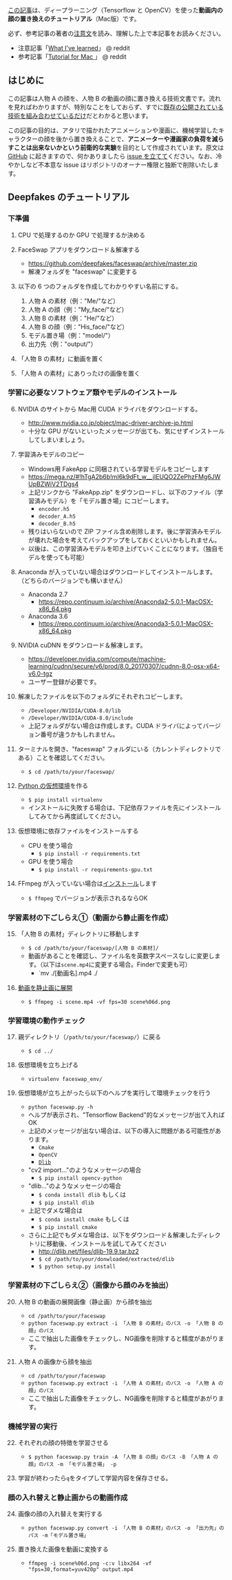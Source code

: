 [この記事](https://blog.keinos.com/20180207_3332)は、ディープラーニング（Tensorflow と OpenCV）を使った**動画内の顔の置き換えのチュートリアル**（Mac版）です。

必ず、参考記事の著者の[注意文](https://www.reddit.com/r/deepfakes/comments/7tjjbv/what_ive_learned/)を読み、理解した上で本記事をお読みください。

- 注意記事「[What I've learned](https://www.reddit.com/r/deepfakes/comments/7tjjbv/what_ive_learned/)」 @ reddit
- 参考記事「[Tutorial for Mac ](https://www.reddit.com/r/deepfakes/comments/7ttqk2/tutorial_for_mac/)」 @ reddit

## はじめに

この記事は人物 A の顔を、人物 B の動画の顔に置き換える技術文書です。流れを見ればわかりますが、特別なことをしておらず、すでに[既存の公開されている技術を組み合わせているだけ](https://blog.keinos.com/20180207_3285#outline__2)だとわかると思います。

この記事の目的は、アタリで描かれたアニメーションや漫画に、機械学習したキャラクターの顔を後から置き換えることで、**アニメーターや漫画家の負荷を減らすことは出来ないかという前衛的な実験**を目的として作成されています。原文は [GitHub](https://github.com/KEINOS/HowToSwapFaces-JA) に起きますので、何かありましたら [issue を立てて](https://github.com/KEINOS/HowToSwapFaces-JA/issues)ください。なお、冷やかしなど不本意な issue はリポジトリのオーナー権限と独断で削除いたします。

## Deepfakes のチュートリアル

### 下準備

1. CPU で処理するのか GPU で処理するか決める

2. FaceSwap アプリをダウンロード＆解凍する
	- https://github.com/deepfakes/faceswap/archive/master.zip
	- 解凍フォルダを "faceswap" に変更する

3. 以下の 6 つのフォルダを作成してわかりやすい名前にする。
	1. 人物 A の素材（例："Me/"など）
	2. 人物 A の顔（例："My_face/"など）
	3. 人物 B の素材（例："He/"など）
	4. 人物 B の顔（例："His_face/"など）
	5. モデル置き場（例："model/"）
	6. 出力先（例："output/"）

4. 「人物 B の素材」に動画を置く

5. 「人物 A の素材」にありったけの画像を置く

### 学習に必要なソフトウェア類やモデルのインストール

6. NVIDIA のサイトから Mac用 CUDA ドライバをダウンロードする。
	- http://www.nvidia.co.jp/object/mac-driver-archive-jp.html
	- 十分な GPU がないといったメッセージが出ても、気にせずインストールしてしまいましょう。

7. 学習済みモデルのコピー
	- Windows用 FakeApp に同梱されている学習モデルをコピーします
	- https://mega.nz/#!hTgA2b6b!mI6k9dFt_w__jIEUQO2ZePhzFMg6JWUpBZWiV2TDgs4 
	- 上記リンクから "FakeApp.zip" をダウンロードし、以下のファイル（学習済みモデル）を「モデル置き場」にコピーします。
		- `encoder.h5`
		- `decoder_A.h5`
		- `decoder_B.h5`
	- 残りはいらないので ZIP ファイル含め削除します。後に学習済みモデルが壊れた場合を考えてバックアップをしておくといいかもしれません。
	- 以後は、この学習済みモデルを叩き上げていくことになります。（独自モデルを使っても可能）

8. Anaconda が入っていない場合はダウンロードしてインストールします。（どちらのバージョンでも構いません）
	- Anaconda 2.7
		- https://repo.continuum.io/archive/Anaconda2-5.0.1-MacOSX-x86_64.pkg
	- Anaconda 3.6
		- https://repo.continuum.io/archive/Anaconda3-5.0.1-MacOSX-x86_64.pkg
9. NVIDIA cuDNN をダウンロード＆解凍します。
	- https://developer.nvidia.com/compute/machine-learning/cudnn/secure/v6/prod/8.0_20170307/cudnn-8.0-osx-x64-v6.0-tgz
	- ユーザー登録が必要です。

10. 解凍したファイルを以下のフォルダにそれぞれコピーします。
    - `/Developer/NVIDIA/CUDA-8.0/lib`
    - `/Developer/NVIDIA/CUDA-8.0/include`
    - 上記フォルダがない場合は作成します。CUDA ドライバによってバージョン番号が違うかもしれません。

11. ターミナルを開き、"faceswap" フォルダにいる（カレントディレクトリである）ことを確認してください。
	- `$ cd /path/to/your/faceswap/`

12. [Python の仮想環境](https://qiita.com/caad1229/items/325ca5c8ad198b0ebce7)を作る
	- `$ pip install virtualenv` 
	- インストールに失敗する場合は、下記依存ファイルを先にインストールしてみてから再度試してください。

13. 仮想環境に依存ファイルをインストールする
	- CPU を使う場合
		- `$ pip install -r requirements.txt`
	- GPU を使う場合
		- `$ pip install -r requirements-gpu.txt`

14. FFmpeg が入っていない場合は[インストール](https://qiita.com/search?utf8=%E2%9C%93&sort=&q=Mac+FFMpeg+%E3%82%A4%E3%83%B3%E3%82%B9%E3%83%88%E3%83%BC%E3%83%AB)します
	- `$ ffmpeg` でバージョンが表示されるならOK

### 学習素材の下ごしらえ①（動画から静止画を作成）

15. 「人物 B の素材」ディレクトリに移動します
	- `$ cd /path/to/your/faceswap/[人物 B の素材]/`
	- 動画があることを確認し、ファイル名を英数字スペースなしに変更します。（以下は`scene.mp4`に変更する場合。Finderで変更も可）
		- `mv ./[動画名].mp4 ./ 

16. [動画を静止画に展開](https://qiita.com/matoken/items/664e7a7e8f31e8a46a60)
	- `$ ffmpeg -i scene.mp4 -vf fps=30 scene%06d.png`

### 学習環境の動作チェック

17. 親ディレクトリ（`/path/to/your/faceswap/`）に戻る
    - `$ cd ../`

18. 仮想環境を立ち上げる
	- `virtualenv faceswap_env/`

19. 仮想環境が立ち上がったら以下のヘルプを実行して環境チェックを行う
	- `python faceswap.py -h`
	- ヘルプが表示され、"Tensorflow Backend"的なメッセージが出て入ればOK
	- 上記のメッセージが出ない場合は、以下の導入に問題がある可能性があります。
		- `Cmake`
		- `OpenCV`
		- [`Dlib`](https://qiita.com/nonbiri15/items/9561c8194ba0b2041bd0) 
	- "cv2 import..."のようなメッセージの場合
		- `$ pip install opencv-python`
	- "dlib..."のようなメッセージの場合
		- `$ conda install dlib` もしくは
		- `$ pip install dlib`
	- 上記でダメな場合は
		- `$ conda install cmake` もしくは
		- `$ pip install cmake`
	- さらに上記でもダメな場合は、以下をダウンロード＆解凍したディレクトリに移動後、インストールを試してみてください
		- http://dlib.net/files/dlib-19.9.tar.bz2
		- `$ cd /path/to/your/donwloaded/extracted/dlib`
		- `$ python setup.py install`

### 学習素材の下ごしらえ②（画像から顔のみを抽出）

20. 人物 B の動画の展開画像（静止画）から顔を抽出
	- `cd /path/to/your/faceswap`
	- `python faceswap.py extract -i 「人物 B の素材」のパス -o 「人物 B の顔」のパス`
	- ここで抽出した画像をチェックし、NG画像を削除すると精度があがります。

21. 人物 A の画像から顔を抽出
	- `cd /path/to/your/faceswap`
	- `python faceswap.py extract -i 「人物 A の素材」のパス -o 「人物 A の顔」のパス`
	- ここで抽出した画像をチェックし、NG画像を削除すると精度があがります。

### 機械学習の実行

22. それぞれの顔の特徴を学習させる
	- `$ python faceswap.py train -A 「人物 B の顔」のパス -B 「人物 A の顔」のパス -m 「モデル置き場」 -p`

23. 学習が終わったら`q`をタイプして学習内容を保存させる。

### 顔の入れ替えと静止画からの動画作成

24. 画像の顔の入れ替えを実行する
	- `python faceswap.py convert -i 「人物 B の素材」のパス -o 「出力先」のパス -m「モデル置き場」`

25. 置き換えた画像を動画に変換する
	- `ffmpeg -i scene%06d.png -c:v libx264 -vf "fps=30,format=yuv420p" output.mp4`



